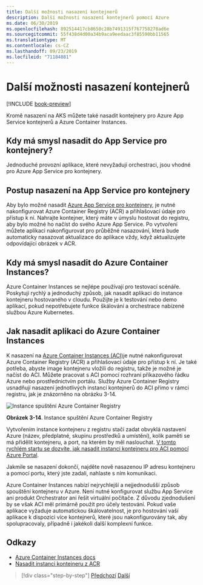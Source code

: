 ```yaml
---
title: Další možnosti nasazení kontejnerů
description: Další možnosti nasazení kontejnerů pomocí Azure
ms.date: 06/30/2019
ms.openlocfilehash: 892514417cb8650c28b7491315f767758278ad6e
ms.sourcegitcommit: 55f438d4d00a34b9aca9eedaac3f85590bb11565
ms.translationtype: MT
ms.contentlocale: cs-CZ
ms.lasthandoff: 09/23/2019
ms.locfileid: "71184881"
---
```

# <a name="other-container-deployment-options"></a>Další možnosti nasazení kontejnerů

[!INCLUDE [book-preview](../../../includes/book-preview.md)]

Kromě nasazení na AKS můžete také nasadit kontejnery pro Azure App Service kontejnerů a Azure Container Instances.

## <a name="when-does-it-make-sense-to-deploy-to-app-service-for-containers"></a>Kdy má smysl nasadit do App Service pro kontejnery?

Jednoduché provozní aplikace, které nevyžadují orchestraci, jsou vhodné pro Azure App Service pro kontejnery.

## <a name="how-to-deploy-to-app-service-for-containers"></a>Postup nasazení na App Service pro kontejnery

Aby bylo možné nasadit [Azure App Service pro kontejnery](https://azure.microsoft.com/services/app-service/containers/), je nutné nakonfigurovat Azure Container Registry (ACR) a přihlašovací údaje pro přístup k ní. Nahrajte kontejner, který máte v úmyslu hostovat do registru, aby bylo možné ho načíst do svého Azure App Service. Po vytvoření můžete aplikaci nakonfigurovat pro průběžné nasazování, která bude automaticky nasazovat aktualizace do aplikace vždy, když aktualizujete odpovídající obrázek v ACR.

## <a name="when-does-it-make-sense-to-deploy-to-azure-container-instances"></a>Kdy má smysl nasadit do Azure Container Instances?

Azure Container Instances se nejlépe používají pro testovací scénáře. Poskytují rychlý a jednoduchý způsob, jak nasadit aplikaci do instance kontejneru hostovaného v cloudu. Použijte je k testování nebo demo aplikací, pokud nepotřebujete funkce škálování a orchestrace nabízené službou Azure Kubernetes.

## <a name="how-to-deploy-an-app-to-azure-container-instances"></a>Jak nasadit aplikaci do Azure Container Instances

K nasazení na [Azure Container Instances (ACI)](https://docs.microsoft.com/azure/container-instances/)je nutné nakonfigurovat Azure Container Registry (ACR) a přihlašovací údaje pro přístup k ní. Je také potřeba, abyste image kontejneru vložili do registru, takže je možné je načíst do ACI. Můžete pracovat s ACI pomocí rozhraní příkazového řádku Azure nebo prostřednictvím portálu. Služby Azure Container Registry usnadňují nasazení jednotlivých instancí kontejnerů do ACI přímo v rámci registru, jak je znázorněno na obrázku 3-14.

![Instance spuštění Azure Container Registry](./media/acr-runinstance-contextmenu.png)

**Obrázek 3-14**. Instance spuštění Azure Container Registry

Vytvořením instance kontejneru z registru stačí zadat obvyklá nastavení Azure (název, předplatné, skupinu prostředků a umístění), kolik paměti se má přidělit kontejneru, a port, na kterém by měl naslouchat. [V tomto rychlém startu se dozvíte, jak nasadit instanci kontejneru pro ACI pomocí Azure Portal](https://docs.microsoft.com/azure/container-instances/container-instances-quickstart-portal).

Jakmile se nasazení dokončí, najděte nově nasazenou IP adresu kontejneru a pomocí portu, který jste zadali, nahlaste s ním komunikaci.

Azure Container Instances nabízí nejrychlejší a nejjednodušší způsob spouštění kontejneru v Azure. Není nutné konfigurovat službu App Service ani produkt Orchestrator ani řešit virtuální počítače. Z důvodu zjednodušení by se však ACI měl primárně použít pro účely testování. Pokud vaše aplikace vyžaduje automatickou škálovatelnost, je pro hostování vaší aplikace k dispozici více kontejnerů, které jsou nakonfigurovány tak, aby spolupracovaly, případně i jakékoli další komplexní funkce.

## <a name="references"></a>Odkazy

- [Azure Container Instances docs](https://docs.microsoft.com/azure/container-instances/)
- [Nasadit instanci kontejneru z ACR](https://docs.microsoft.com/azure/container-instances/container-instances-using-azure-container-registry#deploy-with-azure-portal)

>[!div class="step-by-step"]
>[Předchozí](scale-containers-serverless.md)
>[Další](communication-patterns.md) <!-- Next Chapter -->

